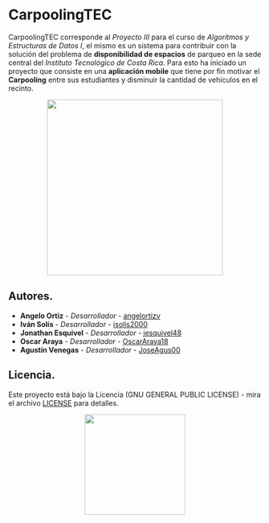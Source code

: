 # CarpoolingTEC

CarpoolingTEC corresponde al _Proyecto III_ para el curso de _Algoritmos y Estructuras de Datos I_, el mismo es un sistema para contribuir con la solución del problema de **disponibilidad de espacios** de parqueo en la sede central del _Instituto Tecnológico de Costa Rica_. Para esto ha iniciado un proyecto que consiste  en una **aplicación mobile** que tiene por fin motivar el **Carpooling** entre sus estudiantes y disminuir la cantidad de vehículos en el recinto. 

<p align="center">
<img src="https://res.cloudinary.com/dek4evg4t/image/upload/v1541524633/carpoolingTEC/imagotipo.png" width="350"/>
</p>

## Autores.

* **Angelo Ortiz** - *Desarrollador* - [angelortizv](https://github.com/angelortizv)
* **Iván Solís** - *Desarrollador* - [isolis2000](https://github.com/isolis2000)
* **Jonathan Esquivel** - *Desarrollador* - [jesquivel48](https://github.com/jesquivel48)
* **Oscar Araya** - *Desarrollador* - [OscarAraya18](https://github.com/OscarAraya18)
* **Agustín Venegas** - *Desarrollador* - [JoseAgus00](https://github.com/JoseAgus00)

## Licencia.

Este proyecto está bajo la Licencia (GNU GENERAL PUBLIC LICENSE) - mira el archivo 
[LICENSE](https://github.com/CE1103/CarpoolingTEC/blob/master/LICENSE) para detalles.

<p align="center">
<img src="https://res.cloudinary.com/dek4evg4t/image/upload/v1541524633/carpoolingTEC/isotipo.png" width="200"/>
</p>
